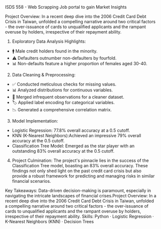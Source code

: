 ISDS 558 - Web Scrapping Job portal to gain Market Insights

Project Overview:
In a recent deep dive into the 2006 Credit Card Debt Crisis in Taiwan, unfolded a compelling narrative around two critical factors - the over-issuance of cards to unqualified applicants and the rampant overuse by holders, irrespective of their repayment ability.

1) Exploratory Data Analysis Highlights:
- 🚹 Male credit holders found in the minority.
- ⚠️ Defaulters outnumber non-defaulters by fourfold.
- 📊 Non-defaults feature a higher proportion of females aged 30-40.

2) Data Cleaning & Preprocessing:
- ✅ Conducted meticulous checks for missing values.
- 📊 Analyzed distributions for continuous variables.
- 🔄 Merged infrequent observations for a cleaner dataset.
- 🏷️ Applied label encoding for categorical variables.
- 📉 Generated a comprehensive correlation matrix.

3) Model Implementation: 
- Logistic Regression: 77.8% overall accuracy at a 0.5 cutoff.
- KNN (K-Nearest Neighbors):Achieved an impressive 79% overall accuracy at the 0.5 cutoff.
- Classification Tree Model: Emerged as the star player with an outstanding 83% overall accuracy at the 0.5 cutoff.

4) Project Culmination:
The project's pinnacle lies in the success of the Classification Tree model, boasting an 83% overall accuracy. These findings not only shed light on the past credit card crisis but also provide a robust framework for predicting and managing risks in similar financial scenarios.

Key Takeaways:
Data-driven decision-making is paramount, especially in navigating the intricate landscapes of financial crises.Project Overview: In a recent deep dive into the 2006 Credit Card Debt Crisis in Taiwan, unfolded a compelling narrative around two critical factors - the over-issuance of cards to unqualified applicants and the rampant overuse by holders, irrespective of their repayment ability. 
Skills: Python · Logistic Regression · K-Nearest Neighbors (KNN) · Decision Trees
